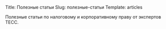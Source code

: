 Title: Полезные статьи
Slug: полезные-статьи
Template: articles

Полезные статьи по налоговому и корпоративному праву от экспертов ТЕСС.